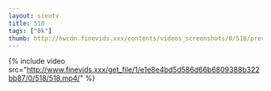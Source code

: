 ```yaml
--- 
layout: sieutv
title: 518
tags: ["0k"]
thumb: http://hwcdn.finevids.xxx/contents/videos_screenshots/0/518/preview.mp4.jpg
---
```

{% include video src="http://www.finevids.xxx/get_file/1/e1e8e4bd5d586d66b6809388b322bb87/0/518/518.mp4/" %} 
